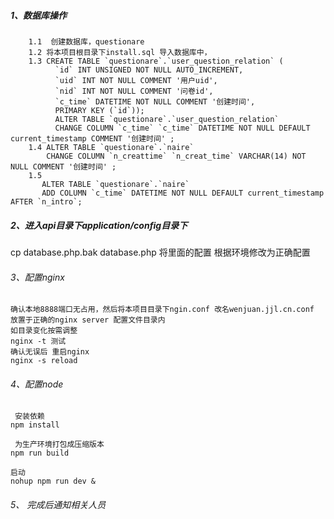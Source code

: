 


##### 1、数据库操作
        1.1  创建数据库，questionare 
        1.2 将本项目根目录下install.sql 导入数据库中，
        1.3 CREATE TABLE `questionare`.`user_question_relation` (
              `id` INT UNSIGNED NOT NULL AUTO_INCREMENT,
              `uid` INT NOT NULL COMMENT '用户uid',
              `nid` INT NOT NULL COMMENT '问卷id',
              `c_time` DATETIME NOT NULL COMMENT '创建时间',
              PRIMARY KEY (`id`));
              ALTER TABLE `questionare`.`user_question_relation` 
              CHANGE COLUMN `c_time` `c_time` DATETIME NOT NULL DEFAULT current_timestamp COMMENT '创建时间' ;
        1.4 ALTER TABLE `questionare`.`naire` 
            CHANGE COLUMN `n_creattime` `n_creat_time` VARCHAR(14) NOT NULL COMMENT '创建时间' ;    
        1.5
           ALTER TABLE `questionare`.`naire` 
           ADD COLUMN `c_time` DATETIME NOT NULL DEFAULT current_timestamp AFTER `n_intro`;



##### 2、进入api目录下application/config目录下

 cp database.php.bak  database.php
 将里面的配置 根据环境修改为正确配置
 
###### 3、配置nginx 
    确认本地8888端口无占用，然后将本项目目录下ngin.conf 改名wenjuan.jjl.cn.conf 放置于正确的nginx server 配置文件目录内
    如目录变化按需调整
    nginx -t 测试
    确认无误后 重启nginx
    nginx -s reload
    
###### 4、配置node    

     安装依赖
    npm install

     为生产环境打包成压缩版本
    npm run build

    启动
    nohup npm run dev &

###### 5、 完成后通知相关人员


